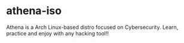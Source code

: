 # athena-iso
Athena is a Arch Linux-based distro focused on Cybersecurity. Learn, practice and enjoy with any hacking tool!!
